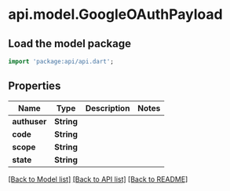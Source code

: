 # api.model.GoogleOAuthPayload

## Load the model package
```dart
import 'package:api/api.dart';
```

## Properties
Name | Type | Description | Notes
------------ | ------------- | ------------- | -------------
**authuser** | **String** |  | 
**code** | **String** |  | 
**scope** | **String** |  | 
**state** | **String** |  | 

[[Back to Model list]](../README.md#documentation-for-models) [[Back to API list]](../README.md#documentation-for-api-endpoints) [[Back to README]](../README.md)


